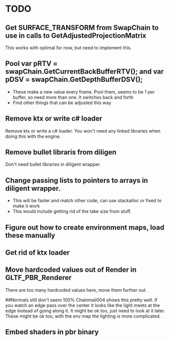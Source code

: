 # TODO

## Get SURFACE_TRANSFORM from SwapChain to use in calls to GetAdjustedProjectionMatrix
This works with optimal for now, but need to implement this.

## Pool             var pRTV = swapChain.GetCurrentBackBufferRTV(); and var pDSV = swapChain.GetDepthBufferDSV();
 * These make a new value every frame. Pool them, seems to be 1 per buffer, so need more than one. It switches back and forth
 * Find other things that can be adjusted this way

 ## Remove ktx or write c# loader
 Remove ktx or write a c# loader. You won't need any linked libraries when doing this with the engine.

 ## Remove bullet libraris from diligen
 Don't need bullet libraries in diligent wrapper.

 ## Change passing lists to pointers to arrays in diligent wrapper.
  * This will be faster and match other code, can use stackalloc or fixed to make it work
  * This would include getting rid of the take size from stuff.

## Figure out how to create environment maps, load these manually

## Get rid of ktx loader

## Move hardcoded values out of Render in GLTF_PBR_Renderer
There are too many hardcoded values here, move them further out.

##Normals still don't seem 100% 
Chainmail004 shows this pretty well. if you watch an edge pass over the center it looks like the light meets at the edge instead of going along it.
It might be ok too, just need to look at it later.
These might be ok too, with the env map the lighting is more complicated.

## Embed shaders in pbr binary